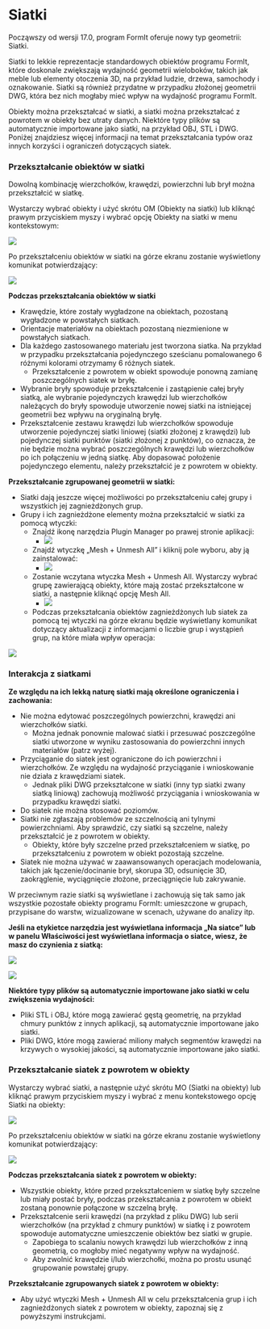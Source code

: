 # Siatki

Począwszy od wersji 17.0, program FormIt oferuje nowy typ geometrii: Siatki.

Siatki to lekkie reprezentacje standardowych obiektów programu FormIt, które doskonale zwiększają wydajność geometrii wieloboków, takich jak meble lub elementy otoczenia 3D, na przykład ludzie, drzewa, samochody i oznakowanie. Siatki są również przydatne w przypadku złożonej geometrii DWG, która bez nich mogłaby mieć wpływ na wydajność programu FormIt.

Obiekty można przekształcać w siatki, a siatki można przekształcać z powrotem w obiekty bez utraty danych. Niektóre typy plików są automatycznie importowane jako siatki, na przykład OBJ, STL i DWG. Poniżej znajdziesz więcej informacji na temat przekształcania typów oraz innych korzyści i ograniczeń dotyczących siatek.

### Przekształcanie obiektów w siatki

Dowolną kombinację wierzchołków, krawędzi, powierzchni lub brył można przekształcić w siatkę.

Wystarczy wybrać obiekty i użyć skrótu OM \(Obiekty na siatki\) lub kliknąć prawym przyciskiem myszy i wybrać opcję Obiekty na siatki w menu kontekstowym:

![](../.gitbook/assets/context-menu_object-to-mesh.PNG)

Po przekształceniu obiektów w siatki na górze ekranu zostanie wyświetlony komunikat potwierdzający:

![](../.gitbook/assets/success_object-to-mesh.PNG)

**Podczas przekształcania obiektów w siatki**

* Krawędzie, które zostały wygładzone na obiektach, pozostaną wygładzone w powstałych siatkach.
* Orientacje materiałów na obiektach pozostaną niezmienione w powstałych siatkach.
* Dla każdego zastosowanego materiału jest tworzona siatka. Na przykład w przypadku przekształcania pojedynczego sześcianu pomalowanego 6 różnymi kolorami otrzymamy 6 różnych siatek.
   * Przekształcenie z powrotem w obiekt spowoduje ponowną zamianę poszczególnych siatek w bryłę.
* Wybranie bryły spowoduje przekształcenie i zastąpienie całej bryły siatką, ale wybranie pojedynczych krawędzi lub wierzchołków należących do bryły spowoduje utworzenie nowej siatki na istniejącej geometrii bez wpływu na oryginalną bryłę.
* Przekształcenie zestawu krawędzi lub wierzchołków spowoduje utworzenie pojedynczej siatki liniowej \(siatki złożonej z krawędzi\) lub pojedynczej siatki punktów \(siatki złożonej z punktów\), co oznacza, że nie będzie można wybrać poszczególnych krawędzi lub wierzchołków po ich połączeniu w jedną siatkę. Aby dopasować położenie pojedynczego elementu, należy przekształcić je z powrotem w obiekty.

**Przekształcanie zgrupowanej geometrii w siatki:**

* Siatki dają jeszcze więcej możliwości po przekształceniu całej grupy i wszystkich jej zagnieżdżonych grup.
* Grupy i ich zagnieżdżone elementy można przekształcić w siatki za pomocą wtyczki:
   * Znajdź ikonę narzędzia Plugin Manager po prawej stronie aplikacji:
      * ![](../.gitbook/assets/plugin-manager_icon.PNG)
   * Znajdź wtyczkę „Mesh + Unmesh All” i kliknij pole wyboru, aby ją zainstalować:
      * ![](../.gitbook/assets/plugin-manager_mesh-unmesh-all.PNG)
   * Zostanie wczytana wtyczka Mesh + Unmesh All. Wystarczy wybrać grupę zawierającą obiekty, które mają zostać przekształcone w siatki, a następnie kliknąć opcję Mesh All.
      * ![](../.gitbook/assets/mesh-unmesh-all-plugin.PNG)
   * Podczas przekształcania obiektów zagnieżdżonych lub siatek za pomocą tej wtyczki na górze ekranu będzie wyświetlany komunikat dotyczący aktualizacji z informacjami o liczbie grup i wystąpień grup, na które miała wpływ operacja:

![](../.gitbook/assets/success_mesh-all.PNG)

### Interakcja z siatkami

**Ze względu na ich lekką naturę siatki mają określone ograniczenia i zachowania:**

* Nie można edytować poszczególnych powierzchni, krawędzi ani wierzchołków siatki.
   * Można jednak ponownie malować siatki i przesuwać poszczególne siatki utworzone w wyniku zastosowania do powierzchni innych materiałów \(patrz wyżej\).
* Przyciąganie do siatek jest ograniczone do ich powierzchni i wierzchołków. Ze względu na wydajność przyciąganie i wnioskowanie nie działa z krawędziami siatek.
   * Jednak pliki DWG przekształcone w siatki \(inny typ siatki zwany siatką liniową\) zachowują możliwość przyciągania i wnioskowania w przypadku krawędzi siatki.
* Do siatek nie można stosować poziomów.
* Siatki nie zgłaszają problemów ze szczelnością ani tylnymi powierzchniami. Aby sprawdzić, czy siatki są szczelne, należy przekształcić je z powrotem w obiekty.
   * Obiekty, które były szczelne przed przekształceniem w siatkę, po przekształceniu z powrotem w obiekt pozostają szczelne.
* Siatek nie można używać w zaawansowanych operacjach modelowania, takich jak łączenie/docinanie brył, skorupa 3D, odsunięcie 3D, zaokrąglenie, wyciągnięcie złożone, przeciągnięcie lub zakrywanie.

W przeciwnym razie siatki są wyświetlane i zachowują się tak samo jak wszystkie pozostałe obiekty programu FormIt: umieszczone w grupach, przypisane do warstw, wizualizowane w scenach, używane do analizy itp.

**Jeśli na etykietce narzędzia jest wyświetlana informacja „Na siatce” lub w panelu Właściwości jest wyświetlana informacja o siatce, wiesz, że masz do czynienia z siatką:**

![](../.gitbook/assets/snap_on-mesh.PNG)

![](../.gitbook/assets/properties-panel_mesh.PNG)

**Niektóre typy plików są automatycznie importowane jako siatki w celu zwiększenia wydajności:**

* Pliki STL i OBJ, które mogą zawierać gęstą geometrię, na przykład chmury punktów z innych aplikacji, są automatycznie importowane jako siatki.
* Pliki DWG, które mogą zawierać miliony małych segmentów krawędzi na krzywych o wysokiej jakości, są automatycznie importowane jako siatki.

### Przekształcanie siatek z powrotem w obiekty

Wystarczy wybrać siatki, a następnie użyć skrótu MO \(Siatki na obiekty\) lub kliknąć prawym przyciskiem myszy i wybrać z menu kontekstowego opcję Siatki na obiekty:

![](../.gitbook/assets/context-menu_mesh-to-object.PNG)

Po przekształceniu obiektów w siatki na górze ekranu zostanie wyświetlony komunikat potwierdzający:

![](../.gitbook/assets/success_mesh-to-object.PNG)

**Podczas przekształcania siatek z powrotem w obiekty:**

* Wszystkie obiekty, które przed przekształceniem w siatkę były szczelne lub miały postać bryły, podczas przekształcania z powrotem w obiekt zostaną ponownie połączone w szczelną bryłę.
* Przekształcenie serii krawędzi \(na przykład z pliku DWG\) lub serii wierzchołków \(na przykład z chmury punktów\) w siatkę i z powrotem spowoduje automatyczne umieszczenie obiektów bez siatki w grupie.
   * Zapobiega to scalaniu nowych krawędzi lub wierzchołków z inną geometrią, co mogłoby mieć negatywny wpływ na wydajność.
   * Aby zwolnić krawędzie i/lub wierzchołki, można po prostu usunąć grupowanie powstałej grupy.

**Przekształcanie zgrupowanych siatek z powrotem w obiekty:**

* Aby użyć wtyczki Mesh + Unmesh All w celu przekształcenia grup i ich zagnieżdżonych siatek z powrotem w obiekty, zapoznaj się z powyższymi instrukcjami.

